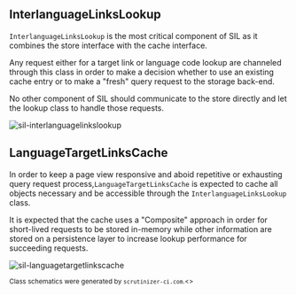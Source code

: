 
## InterlanguageLinksLookup

`InterlanguageLinksLookup` is the most critical component of SIL as it combines the store
interface with the cache interface.

Any request either for a target link or language code lookup are channeled
through this class in order to make a decision whether to use an existing
cache entry or to make a "fresh" query request to the storage back-end.

No other component of SIL should communicate to the store directly and let
the lookup class to handle those requests.

![sil-interlanguagelinkslookup](https://cloud.githubusercontent.com/assets/1245473/5961425/e84ffaa6-a81f-11e4-8b04-9aaece9d5e70.png)

## LanguageTargetLinksCache

In order to keep a page view responsive and aboid repetitive or exhausting query
request process,`LanguageTargetLinksCache` is expected to cache all objects
necessary and be accessible through the `InterlanguageLinksLookup` class.

It is expected that the cache uses a "Composite" approach in order for short-lived
requests to be stored in-memory while other information are stored on a
persistence layer to increase lookup performance for succeeding requests.

![sil-languagetargetlinkscache](https://cloud.githubusercontent.com/assets/1245473/5961559/f2e2ab16-a820-11e4-9a79-66b5507d9498.png)

<sup>Class schematics were generated by `scrutinizer-ci.com`.<>
